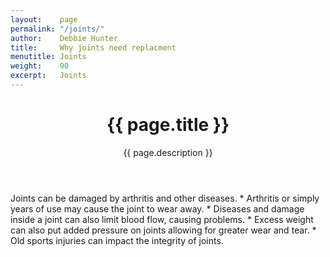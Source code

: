 ```yaml
---
layout:    page
permalink: "/joints/"
author:    Debbie Hunter
title:     Why joints need replacment
menutitle: Joints
weight:    90
excerpt:   Joints
---
```


<header id="header">
        <h1>{{ page.title }}</h1>
        <p>{{ page.description }}</p>
</header>
Joints can be damaged by arthritis and other diseases.
*	Arthritis or simply years of use may cause the joint to wear away.
*	Diseases and damage inside a joint can also limit blood flow, causing problems.
*	Excess weight can also put added pressure on joints allowing for greater wear and tear. 
*	Old sports injuries can impact the integrity of joints. 
